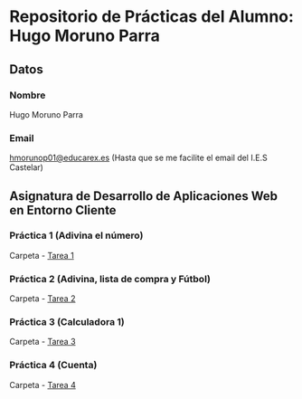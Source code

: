 # Repositorio de Prácticas del Alumno: Hugo Moruno Parra

## Datos

### Nombre

Hugo Moruno Parra

### Email

<hmorunop01@educarex.es> (Hasta que se me facilite el email del I.E.S Castelar)

## Asignatura de Desarrollo de Aplicaciones Web en Entorno Cliente

### Práctica 1 (Adivina el número)  
  
Carpeta - [Tarea 1](Tarea1/)
  
### Práctica 2 (Adivina, lista de compra y Fútbol)  
  
Carpeta - [Tarea 2](Tarea2/)
  
### Práctica 3 (Calculadora 1)  
  
Carpeta - [Tarea 3](Tarea3/)
  
### Práctica 4 (Cuenta)  
  
Carpeta - [Tarea 4](Tarea4/)
